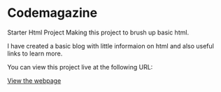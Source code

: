 # Codemagazine
Starter Html Project 
Making this project to brush up basic html.

I have created a basic blog with little informaion on html and also useful links to learn more. 

You can view this project live at the following URL:

[View the webpage]((https://sriya632.github.io/Front-end-practice/))
